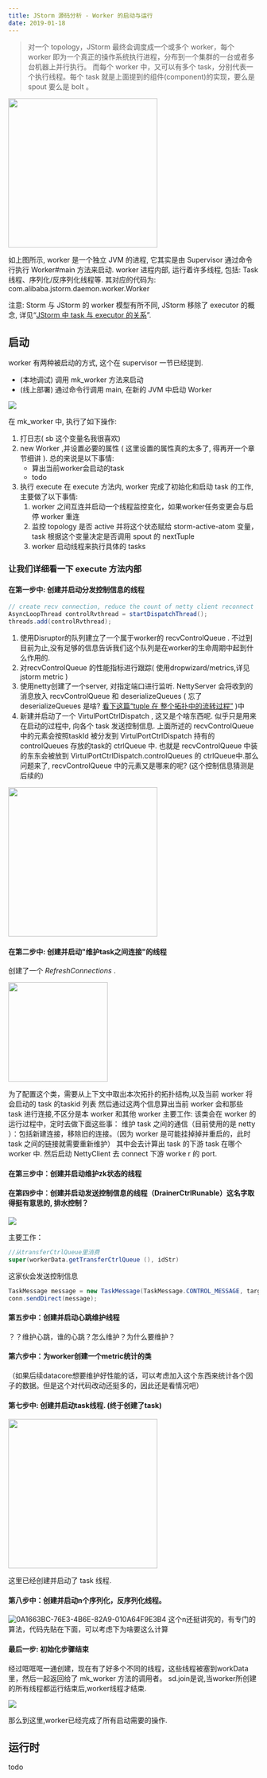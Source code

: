 ```yaml
---
title: JStorm 源码分析 - Worker 的启动与运行
date: 2019-01-18
---
```


> 对一个 topology，JStorm 最终会调度成一个或多个 worker，每个 worker 即为一个真正的操作系统执行进程，分布到一个集群的一台或者多台机器上并行执行。
> 而每个 worker 中，又可以有多个 task，分别代表一个执行线程。每个 task 就是上面提到的组件(component)的实现，要么是 spout 要么是 bolt 。

<img src="https://ws4.sinaimg.cn/large/006tNc79ly1fzakkrdce6j30m00e6q2u.jpg" width="300px"/>

如上图所示, worker 是一个独立 JVM 的进程, 它其实是由 Supervisor 通过命令行执行 Worker#main 方法来启动. worker 进程内部, 运行着许多线程, 包括: Task 线程、序列化/反序列化线程等. 其对应的代码为: com.alibaba.jstorm.daemon.worker.Worker

注意: Storm 与 JStorm 的 worker 模型有所不同, JStorm 移除了 executor 的概念, 详见“[JStorm 中 task 与 executor 的关系]()”.

## 启动

worker 有两种被启动的方式, 这个在 supervisor 一节已经提到.
* (本地调试) 调用 mk_worker 方法来启动
* (线上部署) 通过命令行调用 main, 在新的 JVM 中启动 Worker

![](https://ws2.sinaimg.cn/large/006tNc79ly1fzajgfo71ej31di0em0to.jpg)

在 mk_worker 中, 执行了如下操作:

1. 打日志( sb 这个变量名我很喜欢)
2. new Worker ,并设置必要的属性 ( 这里设置的属性真的太多了, 得再开一个章节细讲 ). 总的来说是以下事情:
   - 算出当前worker会启动的task
   - todo
3. 执行 execute
   在 execute 方法内, worker 完成了初始化和启动 task 的工作, 主要做了以下事情:
   1. worker 之间互连并启动一个线程监控变化，如果worker任务变更会与启停 worker 重连
   2. 监控 topology 是否 active 并将这个状态赋给 storm-active-atom 变量，task 根据这个变量决定是否调用 spout 的 nextTuple
   3. worker 启动线程来执行具体的 tasks

### 让我们详细看一下 execute 方法内部

#### 在第一步中: 创建并启动分发控制信息的线程

```java
// create recv connection, reduce the count of netty client reconnect
AsyncLoopThread controlRvthread = startDispatchThread();
threads.add(controlRvthread);
```

1. 使用Disruptor的队列建立了一个属于worker的 recvControlQueue . 不过到目前为止,没有足够的信息告诉我们这个队列是在worker的生命周期中起到什么作用的.
2. 对recvControlQueue 的性能指标进行跟踪( 使用dropwizard/metrics,详见jstorm metric )
3. 使用netty创建了一个server, 对指定端口进行监听. NettyServer 会将收到的消息放入 recvControlQueue 和 deserializeQueues ( 忘了 deserializeQueues 是啥? [看下这篇“tuple 在 整个拓扑中的流转过程”](learn-jstorm-source-code-01) )中
4. 新建并启动了一个 VirtulPortCtrlDispatch , 这又是个啥东西呢. 似乎只是用来在启动的过程中, 向各个 task 发送控制信息.
   上面所述的 recvControlQueue 中的元素会按照taskId 被分发到 VirtulPortCtrlDispatch 持有的 controlQueues 存放的task的 ctrlQueue 中.
   也就是 recvControlQueue 中装的东东会被放到 VirtulPortCtrlDispatch.controlQueues 的 ctrlQueue中.那么问题来了,  recvControlQueue 中的元素又是哪来的呢? (这个控制信息猜测是后续的)

<img src="https://ws4.sinaimg.cn/large/006tNc79ly1fzajcpu50sj30gu0c6jrd.jpg" width="300px"/>



#### 在第二步中: 创建并启动"维护task之间连接"的线程

创建了一个 $RefreshConnections$ .

<img src="https://ws2.sinaimg.cn/large/006tNc79ly1fzajh0muefj30a207i0sl.jpg" width="200px"/>

为了配置这个类，需要从上下文中取出本次拓扑的拓扑结构,以及当前 worker 将会启动的 task 的taskid 列表  然后通过这两个信息算出当前 worker 会和那些 task 进行连接,不区分是本 worker 和其他 worker
主要工作:
该类会在 worker 的运行过程中，定时去做下面这些事：
维护 task 之间的通信（目前使用的是 netty ）：包括新建连接，移除旧的连接。（因为 worker 是可能挂掉掉并重启的，此时 task 之间的链接就需要重新维护）
其中会去计算出 task 的下游 task 在哪个 worker 中. 然后启动 NettyClient 去 connect 下游 worke r 的 port.

#### 在第三步中：创建并启动维护zk状态的线程

#### 在第四步中：创建并启动发送控制信息的线程（DrainerCtrlRunable）这名字取得挺有意思的, 排水控制？

![](https://ws3.sinaimg.cn/large/006tNc79ly1fzajhtzh5nj30qe05mmx9.jpg)

主要工作：

```java
//从transferCtrlQueue里消费
super(workerData.getTransferCtrlQueue (), idStr) 
```

这家伙会发送控制信息
```java
TaskMessage message = new TaskMessage(TaskMessage.CONTROL_MESSAGE, targetTask, tupleMessage);
conn.sendDirect(message);
```

#### 第五步中：创建并启动心跳维护线程
？？维护心跳，谁的心跳？怎么维护？为什么要维护？

#### 第六步中：为worker创建一个metric统计的类 
（如果后续datacore想要维护好性能的话，可以考虑加入这个东西来统计各个因子的数据。但是这个对代码改动还挺多的，因此还是看情况吧）

#### 第七步中: 创建并启动task线程.   (终于创建了task)

<img src="https://ws2.sinaimg.cn/large/006tNc79ly1fzaji64qh9j30lu0a674e.jpg" width="300px"/>

这里已经创建并启动了 task 线程. 

#### 第八步中：创建并启动n个序列化，反序列化线程。

![0A1663BC-76E3-4B6E-82A9-010A64F9E3B4](https://ws1.sinaimg.cn/large/006tNc79ly1fzal2b7hi0j30m806zjrq.jpg) 
这个n还挺讲究的，有专门的算法，代码先贴在下面，可以考虑下为啥要这么计算

#### 最后一步: 初始化步骤结束

经过哐哐哐一通创建，现在有了好多个不同的线程，这些线程被塞到workData里，然后一起返回给了 mk_worker 方法的调用者。
sd.join是说,当worker所创建的所有线程都运行结束后,worker线程才结束.

![](https://ws3.sinaimg.cn/large/006tNc79ly1fzajjvpru9j30of01r743.jpg)


那么到这里,worker已经完成了所有启动需要的操作.

## 运行时
todo

